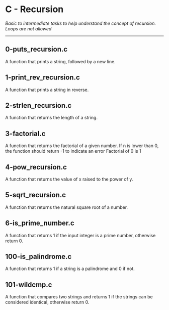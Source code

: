 # C - Recursion
*Basic to intermediate tasks to help understand the concept of recursion. Loops are not allowed*
___
## 0-puts_recursion.c
A function that prints a string, followed by a new line.
## 1-print\_rev\_recursion.c
A function that prints a string in reverse.
## 2-strlen\_recursion.c
A function that returns the length of a string.
## 3-factorial.c
A function that returns the factorial of a given number.
If n is lower than 0, the function should return -1 to indicate an error
Factorial of 0 is 1
## 4-pow\_recursion.c
A function that returns the value of x raised to the power of y.
## 5-sqrt\_recursion.c
A function that returns the natural square root of a number.
## 6-is\_prime\_number.c
A function that returns 1 if the input integer is a prime number, otherwise return 0.
## 100-is\_palindrome.c
A function that returns 1 if a string is a palindrome and 0 if not.
## 101-wildcmp.c
A function that compares two strings and returns 1 if the strings can be considered identical, otherwise return 0.
